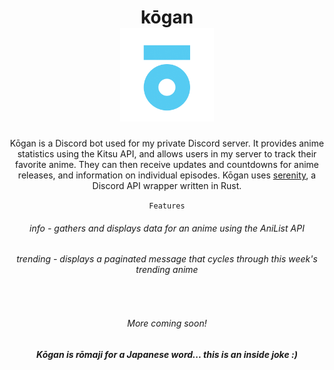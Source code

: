 <div align="center">
  <h1>kōgan<br><img src="./kogan.png" width="150" /></h1>

  <p>Kōgan is a Discord bot used for my private Discord server. It provides anime statistics using the Kitsu API, and allows users in my server to track their favorite anime. They can then receive updates and countdowns for anime releases, and information on individual episodes. Kōgan uses <a href="https://github.com/serenity-rs/serenity">serenity</a>, a Discord API wrapper written in Rust.</p>

<code><bold>Features</bold></code>

  <h6>info - gathers and displays data for an anime using the AniList API</h6>
  <h6>trending - displays a paginated message that cycles through this week's trending anime</h6>
  <br>
  <h6><em>More coming soon!</em></h6>

  <h5>Kōgan is rōmaji for a Japanese word... this is an inside joke :)</h5>
</div>
